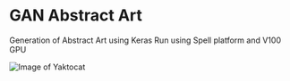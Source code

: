 # GAN Abstract Art
Generation of Abstract Art using Keras
 Run using Spell platform and V100 GPU

![Image of Yaktocat](https://github.com/MaryemeBay/Gan_Cubism_Art/blob/master/trained-4.png)
